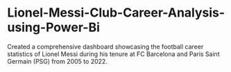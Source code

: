 # Lionel-Messi-Club-Career-Analysis-using-Power-Bi
Created a comprehensive dashboard showcasing the football career statistics of Lionel Messi during his tenure at FC Barcelona and Paris Saint Germain (PSG) from 2005 to 2022.
